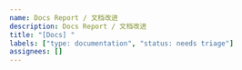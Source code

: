 ```yaml
---
name: Docs Report / 文档改进
description: Docs Report / 文档改进
title: "[Docs] "
labels: ["type: documentation", "status: needs triage"]
assignees: []
---
```

